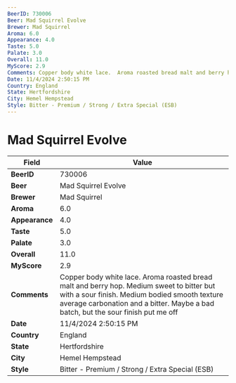 ```yaml
---
BeerID: 730006
Beer: Mad Squirrel Evolve
Brewer: Mad Squirrel
Aroma: 6.0
Appearance: 4.0
Taste: 5.0
Palate: 3.0
Overall: 11.0
MyScore: 2.9
Comments: Copper body white lace.  Aroma roasted bread malt and berry hop. Medium sweet to bitter but with a  sour finish.  Medium bodied smooth texture average carbonation and a bitter.  Maybe a bad batch, but the sour finish put me off
Date: 11/4/2024 2:50:15 PM
Country: England
State: Hertfordshire
City: Hemel Hempstead
Style: Bitter - Premium / Strong / Extra Special (ESB)
---
```


# Mad Squirrel Evolve

| Field         | Value |
|---------------|-------|
| **BeerID** | 730006 |
| **Beer** | Mad Squirrel Evolve |
| **Brewer** | Mad Squirrel |
| **Aroma** | 6.0 |
| **Appearance** | 4.0 |
| **Taste** | 5.0 |
| **Palate** | 3.0 |
| **Overall** | 11.0 |
| **MyScore** | 2.9 |
| **Comments** | Copper body white lace.  Aroma roasted bread malt and berry hop. Medium sweet to bitter but with a  sour finish.  Medium bodied smooth texture average carbonation and a bitter.  Maybe a bad batch, but the sour finish put me off |
| **Date** | 11/4/2024 2:50:15 PM |
| **Country** | England |
| **State** | Hertfordshire |
| **City** | Hemel Hempstead |
| **Style** | Bitter - Premium / Strong / Extra Special (ESB) |
